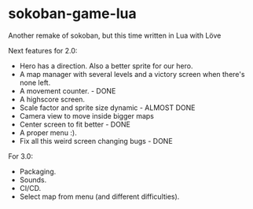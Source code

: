 # sokoban-game-lua
Another remake of sokoban, but this time written in Lua with Löve

Next features for 2.0:

- Hero has a direction. Also a better sprite for our hero.
- A map manager with several levels and a victory screen when there's none left.
- A movement counter. - DONE
- A highscore screen.
- Scale factor and sprite size dynamic - ALMOST DONE
- Camera view to move inside bigger maps 
- Center screen to fit better - DONE
- A proper menu :).
- Fix all this weird screen changing bugs - DONE

For 3.0:

- Packaging.
- Sounds.
- CI/CD.
- Select map from menu (and different difficulties).
